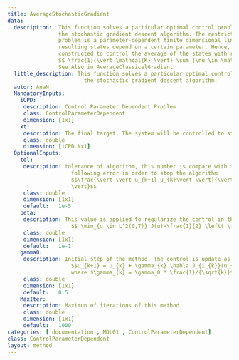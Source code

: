 ```yaml
---
title: AverageStochasticGradient
data: 
  description:  This function solves a particular optimal control problem using
                the stochastic gradient descent algorithm. The restriction of the optimization 
                problem is a parameter-dependent finite dimensional linear system. Then, the 
                resulting states depend on a certain parameter. Hence, the functional is
                constructed to control the average of the states with respect to this parameter
                $$ \frac{1}{\vert \mathcal{K} \vert} \sum_{\nu \in \mathcal{K}}x(T,\nu) = xt  $$
                See Also in AverageClassicalGradient
  little_description: This function solves a particular optimal control problem using
                        the stochastic gradient descent algorithm.
  autor: AnaN
  MandatoryInputs:   
    iCPD: 
     description: Control Parameter Dependent Problem 
     class: ControlParameterDependent
     dimension: [1x1]
    xt: 
     description: The final target. The system will be controlled to starting in x0 ending in xt.
     class: double
     dimension: [iCPD.Nx1]
  OptionalInputs:
    tol:
     description: tolerance of algorithm, this number is compare with the
                    following error in order to stop the algorithm
                    $$\frac{\vert \vert u_{k+1}-u_{k}\vert \vert}{\vert \vert u_{k+1}\vert
                    \vert}$$
     class: double
     dimension: [1x1]
     default:   1e-5
    beta:
     description: This value is applied to regularize the control in the optimal control problem
                    $$ \min_{u \in L^2(0,T)} J(u)=\frac{1}{2} \left( \frac{1}{|\mathcal{K}|} \sum_{\nu \in \mathcal{K}} x \left( T, \nu \right) - xt \right)^2  + \frac{\beta}{2} \int_0^T u^2 \mathrm{d}t, \quad \beta \in \mathbb{R}^+ $$ 
     class: double
     dimension: [1x1]
     default:   1e-1
    gamma0:
     description: Initial step of the method. The control is update as follow
                    $$u_{k+1} = u_{k} + \gamma_{k} \nabla J_{i_{k}}(u_{k})(u_{k}),$$
                    where $\gamma_{k} = \gamma_0 * \frac{1}/{\sqrt{k}}$
     class: double
     dimension: [1x1]
     default:   0.5
    MaxIter:
     description: Maximun of iterations of this method
     class: double
     dimension: [1x1]
     default:   1000
categories: [ documentation , MDL01 , ControlParameterDependent]
class: ControlParameterDependent
layout: method
---
```

